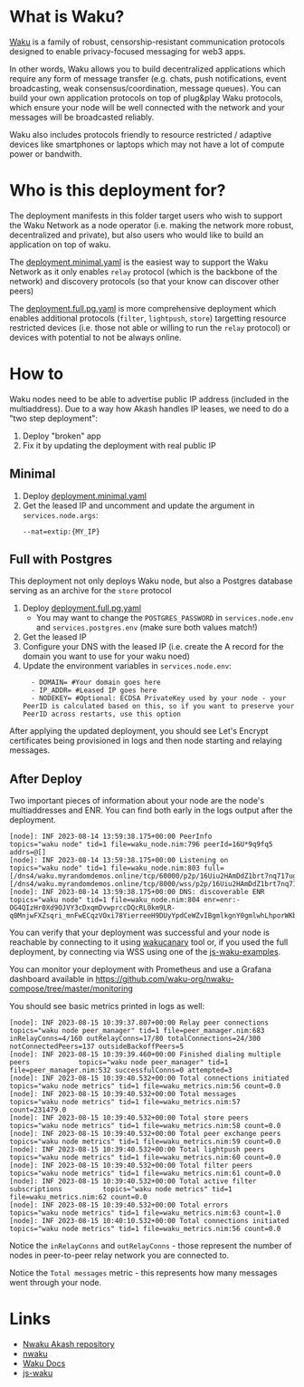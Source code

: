# What is Waku?

[Waku](https://waku.org/) is a family of robust, censorship-resistant communication protocols designed to enable privacy-focused messaging for web3 apps.

In other words, Waku allows you to build decentralized applications which require any form of message transfer (e.g. chats, push notifications, event broadcasting, weak consensus/coordination, message queues). You can build your own application protocols on top of plug&play Waku protocols, which ensure your node will be well connected with the network and your messages will be broadcasted reliably.

Waku also includes protocols friendly to resource restricted / adaptive devices like smartphones or laptops which may not have a lot of compute power or bandwith.

# Who is this deployment for?

The deployment manifests in this folder target users who wish to support the Waku Network as a node operator (i.e. making the network more robust, decentralized and private), but also users who would like to build an application on top of waku.

The [deployment.minimal.yaml](./deployment.minimal.yaml) is the easiest way to support the Waku Network as it only enables `relay` protocol (which is the backbone of the network) and discovery protocols (so that your know can discover other peers)

The [deployment.full.pg.yaml](./deployment.full.pg.yaml) is more comprehensive deployment which enables additional protocols (`filter`, `lightpush`, `store`) targetting resource restricted devices (i.e. those not able or willing to run the `relay` protocol) or devices with potential to not be always online.

# How to

Waku nodes need to be able to advertise public IP address (included in the multiaddress). Due to a way how Akash handles IP leases, we need to do a "two step deployment":

1. Deploy "broken" app
2. Fix it by updating the deployment with real public IP

## Minimal

1. Deploy [deployment.minimal.yaml](./deployment.minimal.yaml)
1. Get the leased IP and uncomment and update the argument in `services.node.args`:
    ```
    --nat=extip:{MY_IP}
    ```

## Full with Postgres

This deployment not only deploys Waku node, but also a Postgres database serving as an archive for the `store` protocol

1. Deploy [deployment.full.pg.yaml](./deployment.full.pg.yaml)
   * You may want to change the `POSTGRES_PASSWORD` in `services.node.env` and `services.postgres.env` (make sure both values match!)
1. Get the leased IP
1. Configure your DNS with the leased IP (i.e. create the A record for the domain you want to use for your waku noed)
1. Update the environment variables in `services.node.env`:
    ```
      - DOMAIN= #Your domain goes here
      - IP_ADDR= #Leased IP goes here
      - NODEKEY= #Optional: ECDSA PrivateKey used by your node - your PeerID is calculated based on this, so if you want to preserve your PeerID across restarts, use this option
    ```

After applying the updated deployment, you should see Let's Encrypt certificates being provisioned in logs and then node starting and relaying messages.

## After Deploy

Two important pieces of information about your node are the node's multiaddresses and ENR. You can find both early in the logs output after the deployment.

```
[node]: INF 2023-08-14 13:59:38.175+00:00 PeerInfo                                   topics="waku node" tid=1 file=waku_node.nim:796 peerId=16U*9q9fq5 addrs=@[]
[node]: INF 2023-08-14 13:59:38.175+00:00 Listening on                               topics="waku node" tid=1 file=waku_node.nim:803 full=[/dns4/waku.myrandomdemos.online/tcp/60000/p2p/16Uiu2HAmDdZ1brt7nq717ugWSK1EcGdaxUMVmHeVFzcPGb9q9fq5][/dns4/waku.myrandomdemos.online/tcp/8000/wss/p2p/16Uiu2HAmDdZ1brt7nq717ugWSK1EcGdaxUMVmHeVFzcPGb9q9fq5]
[node]: INF 2023-08-14 13:59:38.175+00:00 DNS: discoverable ENR                      topics="waku node" tid=1 file=waku_node.nim:804 enr=enr:-OG4QIzHr0Xd9OJVY3cDxqmDvwprccDQcRL0km9LR-q0MnjwFXZsqri_mnFwECqzVOxi78YierreeH9DUyYpdCeWZvIBgmlkgnY0gmlwhLhporWKbXVsdGlhZGRyc7hCAB42GXdha3UubXlyYW5kb21kZW1vcy5vbmxpbmUG6mAAIDYZd2FrdS5teXJhbmRvbWRlbW9zLm9ubGluZQYfQN4DiXNlY3AyNTZrMaEDDn10Z_V6Qh_BJV0BA_Y7wuTaApavCGi0WiIoZkMlGXyDdGNwgupgg3VkcIIjLYV3YWt1Mg8
```

You can verify that your deployment was successful and your node is reachable by connecting to it using [wakucanary](https://github.com/waku-org/nwaku/releases/latest) tool or, if you used the full deployment, by connecting via WSS using one of the [js-waku-examples](https://examples.waku.org/light-js/).

You can monitor your deployment with Prometheus and use a Grafana dashboard available in https://github.com/waku-org/nwaku-compose/tree/master/monitoring

You should see basic metrics printed in logs as well:
```
[node]: INF 2023-08-15 10:39:37.807+00:00 Relay peer connections                     topics="waku node peer_manager" tid=1 file=peer_manager.nim:683 inRelayConns=4/160 outRelayConns=17/80 totalConnections=24/300 notConnectedPeers=137 outsideBackoffPeers=5
[node]: INF 2023-08-15 10:39:39.460+00:00 Finished dialing multiple peers            topics="waku node peer_manager" tid=1 file=peer_manager.nim:532 successfulConns=0 attempted=3
[node]: INF 2023-08-15 10:39:40.532+00:00 Total connections initiated                topics="waku node metrics" tid=1 file=waku_metrics.nim:56 count=0.0
[node]: INF 2023-08-15 10:39:40.532+00:00 Total messages                             topics="waku node metrics" tid=1 file=waku_metrics.nim:57 count=231479.0
[node]: INF 2023-08-15 10:39:40.532+00:00 Total store peers                          topics="waku node metrics" tid=1 file=waku_metrics.nim:58 count=0.0
[node]: INF 2023-08-15 10:39:40.532+00:00 Total peer exchange peers                  topics="waku node metrics" tid=1 file=waku_metrics.nim:59 count=0.0
[node]: INF 2023-08-15 10:39:40.532+00:00 Total lightpush peers                      topics="waku node metrics" tid=1 file=waku_metrics.nim:60 count=0.0
[node]: INF 2023-08-15 10:39:40.532+00:00 Total filter peers                         topics="waku node metrics" tid=1 file=waku_metrics.nim:61 count=0.0
[node]: INF 2023-08-15 10:39:40.532+00:00 Total active filter subscriptions          topics="waku node metrics" tid=1 file=waku_metrics.nim:62 count=0.0
[node]: INF 2023-08-15 10:39:40.532+00:00 Total errors                               topics="waku node metrics" tid=1 file=waku_metrics.nim:63 count=1.0
[node]: INF 2023-08-15 10:40:10.532+00:00 Total connections initiated                topics="waku node metrics" tid=1 file=waku_metrics.nim:56 count=0.0
```

Notice the `inRelayConns` and `outRelayConns` - those represent the number of nodes in peer-to-peer relay network you are connected to.

Notice the `Total messages` metric - this represents how many messages went through your node.

# Links

* [Nwaku Akash repository](https://github.com/vpavlin/nwaku-akash)
* [nwaku](https://github.com/waku-org/nwaku)
* [Waku Docs](https://docs.waku.org/)
* [js-waku](https://github.com/waku-org/js-waku)